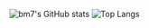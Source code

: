 ![bm7's GitHub stats](https://github-readme-stats.vercel.app/api?username=bm777&show_icons=true)
![Top Langs](https://github-readme-stats.vercel.app/api/top-langs/?username=bm777&theme=buefy&layout=compact)
